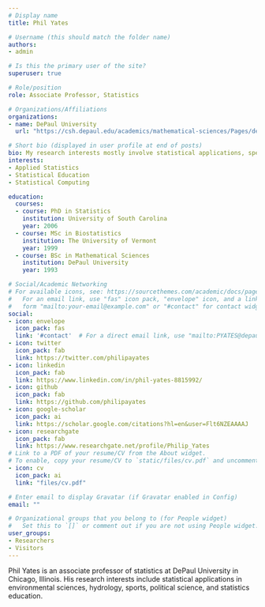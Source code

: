 ```yaml
---
# Display name
title: Phil Yates

# Username (this should match the folder name)
authors:
- admin

# Is this the primary user of the site?
superuser: true

# Role/position
role: Associate Professor, Statistics

# Organizations/Affiliations
organizations:
- name: DePaul University
  url: "https://csh.depaul.edu/academics/mathematical-sciences/Pages/default.aspx"

# Short bio (displayed in user profile at end of posts)
bio: My research interests mostly involve statistical applications, specifically applications in environmental sciences, hydrology, sports, political science, and statistics education.
interests:
- Applied Statistics
- Statistical Education
- Statistical Computing

education:
  courses:
  - course: PhD in Statistics
    institution: University of South Carolina
    year: 2006
  - course: MSc in Biostatistics
    institution: The University of Vermont
    year: 1999
  - course: BSc in Mathematical Sciences
    institution: DePaul University
    year: 1993

# Social/Academic Networking
# For available icons, see: https://sourcethemes.com/academic/docs/page-builder/#icons
#   For an email link, use "fas" icon pack, "envelope" icon, and a link in the
#   form "mailto:your-email@example.com" or "#contact" for contact widget.
social:
- icon: envelope
  icon_pack: fas
  link: '#contact'  # For a direct email link, use "mailto:PYATES@depaul.edu".
- icon: twitter
  icon_pack: fab
  link: https://twitter.com/philipayates
- icon: linkedin
  icon_pack: fab
  link: https://www.linkedin.com/in/phil-yates-8815992/
- icon: github
  icon_pack: fab
  link: https://github.com/philipayates
- icon: google-scholar
  icon_pack: ai
  link: https://scholar.google.com/citations?hl=en&user=Flt6NZEAAAAJ
- icon: researchgate
  icon_pack: fab
  link: https://www.researchgate.net/profile/Philip_Yates
# Link to a PDF of your resume/CV from the About widget.
# To enable, copy your resume/CV to `static/files/cv.pdf` and uncomment the lines below.
- icon: cv
  icon_pack: ai
  link: "files/cv.pdf"

# Enter email to display Gravatar (if Gravatar enabled in Config)
email: ""

# Organizational groups that you belong to (for People widget)
#   Set this to `[]` or comment out if you are not using People widget.
user_groups:
- Researchers
- Visitors
---
```


Phil Yates is an associate professor of statistics at DePaul University in Chicago, Illinois. His research interests include statistical applications in environmental sciences, hydrology, sports, political science, and statistics education.

